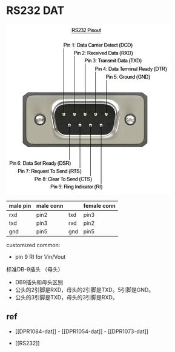 
# RS232 DAT 

![](46-12-14-22-05-2023.png)

| male pin | male conn |     | female conn |
| -------- | --------- | --- | ----------- |
| rxd      | pin2      | txd | pin3        |
| txd      | pin3      | rxd | pin2        |
| gnd      | pin5      | gnd | pin5        |

customized common: 
- pin 9 RI for Vin/Vout

标准DB-9插头 （母头）
- DB9插头和母头区别
- 公头的2引脚是RXD，母头的2引脚是TXD。5引脚是GND。
- 公头的3引脚是TXD，母头的3引脚是RXD。


## ref 

- [[DPR1084-dat]] - [[DPR1054-dat]] - [[DPR1073-dat]]
  
- [[RS232]]
